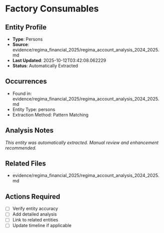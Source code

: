 # Factory Consumables

## Entity Profile
- **Type**: Persons
- **Source**: evidence/regima_financial_2025/regima_account_analysis_2024_2025.md
- **Last Updated**: 2025-10-12T03:42:08.062229
- **Status**: Automatically Extracted

## Occurrences
- Found in: evidence/regima_financial_2025/regima_account_analysis_2024_2025.md
- Entity Type: persons
- Extraction Method: Pattern Matching

## Analysis Notes
*This entity was automatically extracted. Manual review and enhancement recommended.*

## Related Files
- evidence/regima_financial_2025/regima_account_analysis_2024_2025.md

## Actions Required
- [ ] Verify entity accuracy
- [ ] Add detailed analysis
- [ ] Link to related entities
- [ ] Update timeline if applicable
